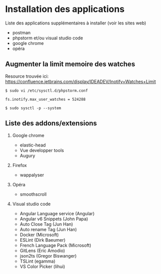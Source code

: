 # Installation des applications

Liste des applications supplémentaires à installer (voir les sites web)

- postman
- phpstorm et/ou visual studio code
- google chrome
- opéra

## Augmenter la limit memoire des watches
Resource trouvée ici: <https://confluence.jetbrains.com/display/IDEADEV/Inotify+Watches+Limit>
 ```
 $ sudo vi /etc/sysctl.d/phpstorm.conf
 ```
 
 ```vim
 fs.inotify.max_user_watches = 524288
 ```
 
 ```
$ sudo sysctl -p --system
```

## Liste des addons/extensions

1. Google chrome
   
   - elastic-head
   - Vue developper tools
   - Augury

2. Firefox

   - wappalyser

3. Opéra

   - smoothscroll

4. Visual studio code

   - Angular Language service (Angular)
   - Angular v6 Snippets (John Papa)
   - Auto Close Tag (Jun Han)
   - Auto rename Tag (Jun Han)
   - Docker (Microsoft)
   - ESLint (Dirk Baeumer)
   - French Language Pack (Microsoft)
   - GitLens (Eric Amodio)
   - json2ts (Gregor Biswanger)
   - TSLint (egamma)
   - VS Color Picker (lihui)
       
